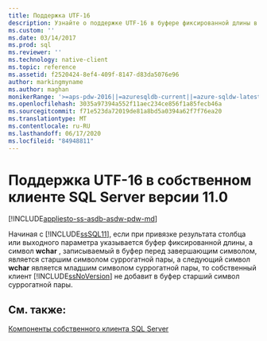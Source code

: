 ```yaml
---
title: Поддержка UTF-16
description: Узнайте о поддержке UTF-16 в буфере фиксированной длины в SQL Server Native Client, начиная с SQL Server 2012.
ms.custom: ''
ms.date: 03/14/2017
ms.prod: sql
ms.reviewer: ''
ms.technology: native-client
ms.topic: reference
ms.assetid: f2520424-8ef4-409f-8147-d83da5076e96
author: markingmyname
ms.author: maghan
monikerRange: '>=aps-pdw-2016||=azuresqldb-current||=azure-sqldw-latest||>=sql-server-2016||=sqlallproducts-allversions||>=sql-server-linux-2017||=azuresqldb-mi-current'
ms.openlocfilehash: 3035a97394a552f11aec234ce856f1a85fecb46a
ms.sourcegitcommit: f71e523da72019de81a8bd5a0394a62f7f76ea20
ms.translationtype: MT
ms.contentlocale: ru-RU
ms.lasthandoff: 06/17/2020
ms.locfileid: "84948811"
---
```

# <a name="utf-16-support-in-sql-server-native-client-110"></a>Поддержка UTF-16 в собственном клиенте SQL Server версии 11.0
[!INCLUDE[appliesto-ss-asdb-asdw-pdw-md](../../../includes/appliesto-ss-asdb-asdw-pdw-md.md)]

  Начиная с [!INCLUDE[ssSQL11](../../../includes/sssql11-md.md)], если при привязке результата столбца или выходного параметра указывается буфер фиксированной длины, а символ **wchar** , записываемый в буфер перед завершающим символом, является старшим символом суррогатной пары, а следующий символ **wchar** является младшим символом суррогатной пары, то собственный клиент [!INCLUDE[ssNoVersion](../../../includes/ssnoversion-md.md)] не добавит в буфер старший символ суррогатной пары.  
  
## <a name="see-also"></a>См. также:  
 [Компоненты собственного клиента SQL Server](../../../relational-databases/native-client/features/sql-server-native-client-features.md)  
  
  
